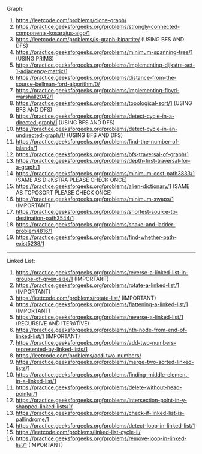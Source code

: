 Graph:

1)  https://leetcode.com/problems/clone-graph/
2)  https://practice.geeksforgeeks.org/problems/strongly-connected-components-kosarajus-algo/1
3)  https://leetcode.com/problems/is-graph-bipartite/ (USING BFS AND DFS)
4)  https://practice.geeksforgeeks.org/problems/minimum-spanning-tree/1 (USING PRIMS)
5)  https://practice.geeksforgeeks.org/problems/implementing-dijkstra-set-1-adjacency-matrix/1
6)  https://practice.geeksforgeeks.org/problems/distance-from-the-source-bellman-ford-algorithm/0/ 
7)  https://practice.geeksforgeeks.org/problems/implementing-floyd-warshall2042/1
8)  https://practice.geeksforgeeks.org/problems/topological-sort/1 (USING BFS AND DFS)  
9)  https://practice.geeksforgeeks.org/problems/detect-cycle-in-a-directed-graph/1 (USING BFS AND DFS)  
10) https://practice.geeksforgeeks.org/problems/detect-cycle-in-an-undirected-graph/1/ (USING BFS AND DFS)
11) https://practice.geeksforgeeks.org/problems/find-the-number-of-islands/1
12) https://practice.geeksforgeeks.org/problems/bfs-traversal-of-graph/1
13) https://practice.geeksforgeeks.org/problems/depth-first-traversal-for-a-graph/1
14) https://practice.geeksforgeeks.org/problems/minimum-cost-path3833/1 (SAME AS DIJKSTRA PLEASE CHECK ONCE)
15) https://practice.geeksforgeeks.org/problems/alien-dictionary/1 (SAME AS TOPOSORT PLEASE CHECK ONCE)
16) https://practice.geeksforgeeks.org/problems/minimum-swaps/1 (IMPORTANT)
17) https://practice.geeksforgeeks.org/problems/shortest-source-to-destination-path3544/1
18) https://practice.geeksforgeeks.org/problems/snake-and-ladder-problem4816/1
19) https://practice.geeksforgeeks.org/problems/find-whether-path-exist5238/1


--------------------------------------------------------------------------------------------------------------------
Linked List:

1) https://practice.geeksforgeeks.org/problems/reverse-a-linked-list-in-groups-of-given-size/1 (IMPORTANT)
2) https://practice.geeksforgeeks.org/problems/rotate-a-linked-list/1 (IMPORTANT)
3) https://leetcode.com/problems/rotate-list/ (IMPORTANT)
4) https://practice.geeksforgeeks.org/problems/flattening-a-linked-list/1 (IMPORTANT)
5) https://practice.geeksforgeeks.org/problems/reverse-a-linked-list/1 (RECURSIVE AND ITERATIVE)
6) https://practice.geeksforgeeks.org/problems/nth-node-from-end-of-linked-list/1 (IMPORTANT)
7) https://practice.geeksforgeeks.org/problems/add-two-numbers-represented-by-linked-lists/1 
8) https://leetcode.com/problems/add-two-numbers/
9) https://practice.geeksforgeeks.org/problems/merge-two-sorted-linked-lists/1
10) https://practice.geeksforgeeks.org/problems/finding-middle-element-in-a-linked-list/1
11) https://practice.geeksforgeeks.org/problems/delete-without-head-pointer/1
12) https://practice.geeksforgeeks.org/problems/intersection-point-in-y-shapped-linked-lists/1/
13) https://practice.geeksforgeeks.org/problems/check-if-linked-list-is-pallindrome/1
14) https://practice.geeksforgeeks.org/problems/detect-loop-in-linked-list/1
15) https://leetcode.com/problems/linked-list-cycle-ii/
16) https://practice.geeksforgeeks.org/problems/remove-loop-in-linked-list/1 (IMPORTANT)
